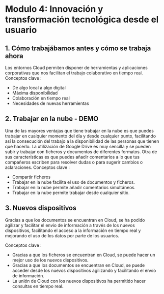 # Modulo 4: Innovación y transformación tecnológica desde el usuario

## 1. Cómo trabajábamos antes y cómo se trabaja ahora
Los entornos Cloud permiten disponer de herramientas y aplicaciones corporativas que nos facilitan el trabajo colaborativo en tiempo real.
Conceptos clave :
- De algo local a algo digital
- Máxima disponibilidad
- Colaboración en tiempo real
- Necesidades de nuevas herramientas


## 2. Trabajar en la nube - DEMO
Una de las mayores ventajas que tiene trabajar en la nube es que puedes trabajar en cualquier momento del día y desde cualquier punto, facilitando así la consecución del trabajo a la disponibilidad de las personas que tienen que hacerlo. La utilización de Google Drive es muy sencilla y se pueden subir y trabajar con ficheros y documentos de diferentes formatos. Otra de sus características es que puedes añadir comentarios a lo que tus compañeros escriben para resolver dudas o para sugerir cambios o aclaraciones.
Conceptos clave :
- Compartir ficheros
- Trabajar en la nube facilita el uso de documentos y ficheros.
- Trabajar en la nube permite añadir comentarios simultáneos.
- Trabajar en la nube permite trabajar desde cualquier sitio.

## 3. Nuevos dispositivos
Gracias a que los documentos se encuentran en Cloud, se ha podido agilizar y facilitar el envío de información a través de los nuevos dispositivos, facilitando el acceso a la información en tiempo real y mejorando el uso de los datos por parte de los usuarios.

Conceptos clave :
- Gracias a que los ficheros se encuentran en Cloud, se puede hacer un mejor uso de los nuevos dispositivos.
- Gracias a que los documentos se encuentran en Cloud, se puede acceder desde los nuevos dispositivos agilizando y facilitando el envío de información.
- La unión de Cloud con los nuevos dispositivos ha permitido hacer consultas en tiempo real.
